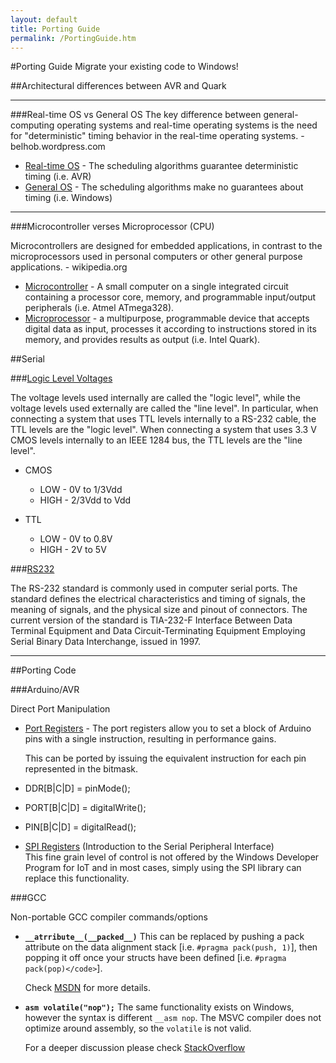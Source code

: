 ```yaml
---
layout: default
title: Porting Guide
permalink: /PortingGuide.htm
---
```


#Porting Guide
Migrate your existing code to Windows!

##Architectural differences between AVR and Quark
___

###Real-time OS vs General OS
The key difference between general-computing operating systems and real-time operating systems is the need for "deterministic" timing behavior in the real-time operating systems. - belhob.wordpress.com

* [Real-time OS](http://en.wikipedia.org/wiki/Real-time_operating_system) - The scheduling algorithms guarantee deterministic timing (i.e. AVR)
* [General OS](http://en.wikipedia.org/wiki/Operating_system) - The scheduling algorithms make no guarantees about timing (i.e. Windows)

___

###Microcontroller verses Microprocessor (CPU)

Microcontrollers are designed for embedded applications, in contrast to the microprocessors used in personal computers or other general purpose applications. - wikipedia.org
* [Microcontroller](http://en.wikipedia.org/wiki/Microcontroller) - A small computer on a single integrated circuit containing a processor core, memory, and programmable input/output peripherals (i.e. Atmel ATmega328).
* [Microprocessor](http://en.wikipedia.org/wiki/Microprocessor) - a multipurpose, programmable device that accepts digital data as input, processes it according to instructions stored in its memory, and provides results as output (i.e. Intel Quark).

##Serial

###[Logic Level Voltages](http://en.wikipedia.org/wiki/Logic_level#Logic_voltage_levels)

The voltage levels used internally are called the "logic level", while the voltage levels used externally are called the "line level". In particular, when connecting a system that uses TTL levels internally to a RS-232 cable, the TTL levels are the "logic level". When connecting a system that uses 3.3 V CMOS levels internally to an IEEE 1284 bus, the TTL levels are the "line level".

* CMOS
   * LOW - 0V to 1/3Vdd
   * HIGH - 2/3Vdd to Vdd

* TTL

   * LOW - 0V to 0.8V</li>
   * HIGH - 2V to 5V</li>

###[RS232](http://en.wikipedia.org/wiki/RS-232)

  The RS-232 standard is commonly used in computer serial ports. The standard defines the electrical characteristics and timing of signals, the meaning of signals, and the physical size and pinout of connectors. The current version of the standard is TIA-232-F Interface Between Data Terminal Equipment and Data Circuit-Terminating Equipment Employing Serial Binary Data Interchange, issued in 1997.

___

##Porting Code

###Arduino/AVR

Direct Port Manipulation

* [Port Registers](http://www.arduino.cc/en/Reference/PortManipulation) - The port registers allow you to set a block of            Arduino pins with a single instruction, resulting in performance gains.

   This can be ported by issuing the equivalent instruction for each pin represented in the bitmask.

* DDR[B|C|D] = pinMode();
* PORT[B|C|D] = digitalWrite();
* PIN[B|C|D] = digitalRead();


* [SPI Registers](http://www.arduino.cc/en/Tutorial/SPIEEPROM) (Introduction to the Serial Peripheral Interface)<br/>
	  This fine grain level of control is not offered by the Windows Developer Program for IoT and in most cases, simply using the SPI library can replace this functionality.

###GCC

Non-portable GCC compiler commands/options

* **`__atrribute__(__packed__)`**
This can be replaced by pushing a pack attribute on the data alignment stack [i.e. <code>#pragma pack(push, 1)</code>], then popping it off once your structs have been defined [i.e. `#pragma pack(pop)</code>`].

   Check [MSDN](http://msdn.microsoft.com/en-us/library/vstudio/2e70t5y1(v=vs.100).aspx) for more details.

* **`asm volatile("nop");`**
The same functionality exists on Windows, however the syntax is different <code>__asm nop</code>. The MSVC compiler does not optimize around assembly, so the `volatile` is not valid.

   For a deeper discussion please check [StackOverflow](http://stackoverflow.com/questions/25878898/is-asm-nop-the-windows-equivalent-of-asm-volatilenop-from-gcc-compile)
   
